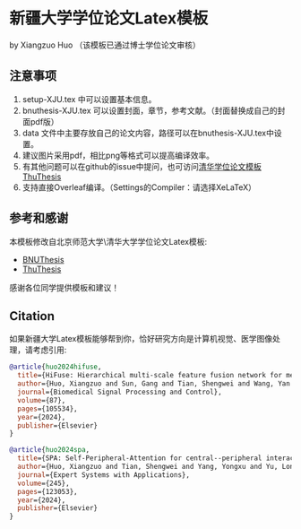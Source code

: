 # 新疆大学学位论文Latex模板
by Xiangzuo Huo  （该模板已通过博士学位论文审核）

## 注意事项
1. setup-XJU.tex 中可以设置基本信息。
2. bnuthesis-XJU.tex 可以设置封面，章节，参考文献。（封面替换成自己的封面pdf版）
3. data 文件中主要存放自己的论文内容，路径可以在bnuthesis-XJU.tex中设置。
4. 建议图片采用pdf，相比png等格式可以提高编译效率。
5. 有其他问题可以在github的issue中提问，也可访问[清华学位论文模板ThuThesis](https://github.com/tuna/thuthesis)
6. 支持直接Overleaf编译。（Settings的Compiler：请选择XeLaTeX）


## 参考和感谢
本模板修改自北京师范大学\清华大学学位论文Latex模板:  
* [BNUThesis](https://www.overleaf.com/latex/templates/bei-jing-shi-fan-da-xue-xue-wei-lun-wen-latexmo-ban/nzhtqsmqdygg)  
* [ThuThesis](https://github.com/tuna/thuthesis)
  
感谢各位同学提供模板和建议！

## Citation
如果新疆大学Latex模板能够帮到你，恰好研究方向是计算机视觉、医学图像处理，请考虑引用:

```bibtex
@article{huo2024hifuse,
  title={HiFuse: Hierarchical multi-scale feature fusion network for medical image classification},
  author={Huo, Xiangzuo and Sun, Gang and Tian, Shengwei and Wang, Yan and Yu, Long and Long, Jun and Zhang, Wendong and Li, Aolun},
  journal={Biomedical Signal Processing and Control},
  volume={87},
  pages={105534},
  year={2024},
  publisher={Elsevier}
}
```
```bibtex
@article{huo2024spa,
  title={SPA: Self-Peripheral-Attention for central--peripheral interactions in endoscopic image classification and segmentation},
  author={Huo, Xiangzuo and Tian, Shengwei and Yang, Yongxu and Yu, Long and Zhang, Wendong and Li, Aolun},
  journal={Expert Systems with Applications},
  volume={245},
  pages={123053},
  year={2024},
  publisher={Elsevier}
}
```
